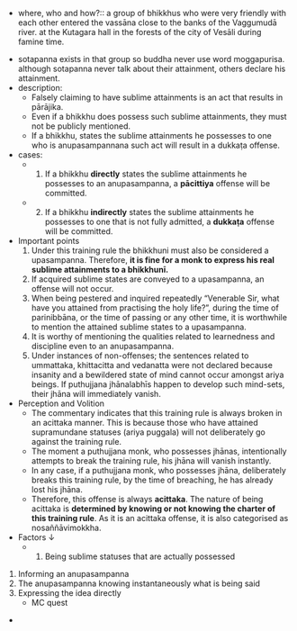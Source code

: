 - where, who and how?:: a group of bhikkhus who were very friendly with each other entered the vassāna close to the banks of the Vaggumudā river. at the Kutagara hall in the forests of the city of Vesāli during famine time.
<!--SR:!2024-01-05,1,230-->
- sotapanna exists in that group so buddha never use word moggapurisa. although sotapanna never talk about their attainment, others declare his attainment.
- description:
	- Falsely claiming to have sublime attainments is an act that results in pārājika. 
	- Even if a bhikkhu does possess such sublime attainments, they must not be publicly mentioned. 
	- If a bhikkhu, states the sublime attainments he possesses to one who is anupasampannana such act will result in a dukkaṭa offense.
- cases:
	- 1. If a bhikkhu **directly** states the sublime attainments he possesses to an anupasampanna, a **pācittiya** offense will be committed.
	- 2. If a bhikkhu **indirectly** states the sublime attainments he possesses to one that is not fully admitted, a **dukkaṭa** offense will be committed.
- Important points
	1. Under this training rule the bhikkhuni must also be considered a upasampanna. Therefore, **it is fine for a monk to express his real sublime attainments to a bhikkhunī.** 
	2. If acquired sublime states are conveyed to a upasampanna, an offense will not occur.
	3. When being pestered and inquired repeatedly “Venerable Sir, what have you attained from practising the holy life?”, during the time of parinibbāna, or the time of passing or any other time, it is worthwhile to mention the attained sublime states to a upasampanna.
	4. It is worthy of mentioning the qualities related to learnedness and discipline even to an anupasampanna.
	5. Under instances of non-offenses; the sentences related to ummattaka, khittacitta and vedanatta were not declared because insanity and a bewildered state of mind cannot occur amongst ariya beings. If puthujjana jhānalabhīs happen to develop such mind-sets, their jhāna will immediately vanish.
- Perception and Volition
	- The commentary indicates that this training rule is always broken in an acittaka manner. This is because those who have attained supramundane statuses (ariya puggala) will not deliberately go against the training rule. 
	- The moment a puthujjana monk, who possesses jhānas, intentionally attempts to break the training rule, his jhāna will vanish instantly. 
	- In any case, if a puthujjana monk, who possesses jhāna, deliberately breaks this training rule, by the time of breaching, he has already lost his jhāna. 
	- Therefore, this offense is always **acittaka**. The nature of being acittaka is **determined by knowing or not knowing the charter of this training rule**. As it is an acittaka offense, it is also categorised as nosaññāvimokkha.
- Factors ↓ 
	- 1. Being sublime statuses that are actually possessed
1. Informing an anupasampanna
2. The anupasampanna knowing instantaneously what is being said
3. Expressing the idea directly
    - MC quest
- 